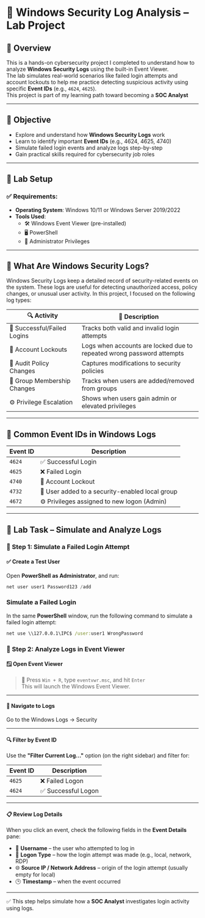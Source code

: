# 🔐 Windows Security Log Analysis – Lab Project

## 📘 Overview

This is a hands-on cybersecurity project I completed  to understand how to analyze **Windows Security Logs** using the built-in Event Viewer.  
The lab simulates real-world scenarios like failed login attempts and account lockouts to help me practice detecting suspicious activity using specific **Event IDs** (e.g., `4624`, `4625`).  
This project is part of my learning path toward becoming a **SOC Analyst**

---

## 🎯 Objective

- Explore and understand how **Windows Security Logs** work  
- Learn to identify important **Event IDs** (e.g., 4624, 4625, 4740)  
- Simulate failed login events and analyze logs step-by-step  
- Gain practical skills required for cybersecurity job roles  

---

## 🧰 Lab Setup

### ✅ Requirements:
- **Operating System**: Windows 10/11 or Windows Server 2019/2022  
- **Tools Used**:
  - 🛠️ Windows Event Viewer (pre-installed)
  - 🖥️ PowerShell
  - 🔑 Administrator Privileges

---

## 📂 What Are Windows Security Logs?

Windows Security Logs keep a detailed record of security-related events on the system. These logs are useful for detecting unauthorized access, policy changes, or unusual user activity. In this project, I focused on the following log types:

| 🔍 Activity                  | 📖 Description                                                           |
|-----------------------------|---------------------------------------------------------------------------|
| 🔑 Successful/Failed Logins  | Tracks both valid and invalid login attempts                             |
| 🔐 Account Lockouts          | Logs when accounts are locked due to repeated wrong password attempts     |
| 📝 Audit Policy Changes      | Captures modifications to security policies                              |
| 👥 Group Membership Changes  | Tracks when users are added/removed from groups                          |
| ⚙️ Privilege Escalation     | Shows when users gain admin or elevated privileges                        |

---

## 🔢 Common Event IDs in Windows Logs

| Event ID | Description                                     |
|----------|-------------------------------------------------|
| `4624`   | ✅ Successful Login                              |
| `4625`   | ❌ Failed Login                                  |
| `4740`   | 🔐 Account Lockout                               |
| `4732`   | 👥 User added to a security-enabled local group  |
| `4672`   | ⚙️ Privileges assigned to new logon (Admin)      |

---

## 🧪 Lab Task – Simulate and Analyze Logs

### 🔹 Step 1: Simulate a Failed Login Attempt

#### ✅ Create a Test User

Open **PowerShell as Administrator**, and run:

```powershell
net user user1 Password123 /add
```


###  Simulate a Failed Login

In the same **PowerShell** window, run the following command to simulate a failed login attempt:

```cmd
net use \\127.0.0.1\IPC$ /user:user1 WrongPassword
```
### 🔹 Step 2: Analyze Logs in Event Viewer

#### 🪟 Open Event Viewer

> 📌 Press `Win + R`, type `eventvwr.msc`, and hit `Enter`  
> This will launch the Windows Event Viewer.

---

#### 📂 Navigate to Logs

Go to the Windows Logs → Security 


---

#### 🔍 Filter by Event ID

Use the **"Filter Current Log..."** option (on the right sidebar) and filter for:

| Event ID | Description            |
|----------|------------------------|
| `4625`   | ❌ Failed Logon         |
| `4624`   | ✅ Successful Logon     |

---

#### 📋 Review Log Details

When you click an event, check the following fields in the **Event Details** pane:

- 👤 **Username** – the user who attempted to log in  
- 🔑 **Logon Type** – how the login attempt was made (e.g., local, network, RDP)  
- 🌐 **Source IP / Network Address** – origin of the login attempt (usually empty for local)  
- 🕒 **Timestamp** – when the event occurred  

---

✅ This step helps simulate how a **SOC Analyst** investigates login activity using logs.  




